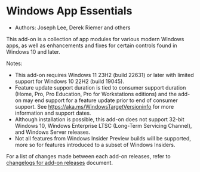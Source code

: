 # Windows App Essentials

* Authors: Joseph Lee, Derek Riemer and others

This add-on is a collection of app modules for various modern Windows apps, as well as enhancements and fixes for certain controls found in Windows 10 and later.

Notes:

* This add-on requires Windows 11 23H2 (build 22631) or later with limited support for Windows 10 22H2 (build 19045).
* Feature update support duration is tied to consumer support duration (Home, Pro, Pro Education, Pro for Workstations editions) and the add-on may end support for a feature update prior to end of consumer support. See <https://aka.ms/WindowsTargetVersioninfo> for more information and support dates.
* Although installation is possible, this add-on does not support 32-bit Windows 10, Windows Enterprise LTSC (Long-Term Servicing Channel), and Windows Server releases.
* Not all features from Windows Insider Preview builds will be supported, more so for features introduced to a subset of Windows Insiders.

For a list of changes made between each add-on releases, refer to [changelogs for add-on releases][1] document.

[1]: https://github.com/josephsl/wintenapps/blob/main/changes.md
